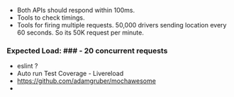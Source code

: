 * Both APIs should respond within 100ms.
 * Tools to check timings.
 * Tools for firing multiple requests.
 50,000 drivers sending location every 60 seconds.
 So its 50K request per minute.

### Expected Load: ### - 20 concurrent requests
* eslint ?
* Auto run Test Coverage - Livereload
* https://github.com/adamgruber/mochawesome
* 